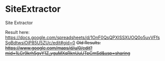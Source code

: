 # SiteExtractor
Site Extractor

Result here: https://docs.google.com/spreadsheets/d/1OnF0QsQPXISSXUOQ0o5uvVFfsSgBdtwsiOiP85U5ZUc/edit#gid=0
~~Old Results: https://www.google.com/maps/d/u/0/edit?mid=1LGr9krh5gyY1Z_vguMXqRknUuUTpCmSd&usp=sharing~~